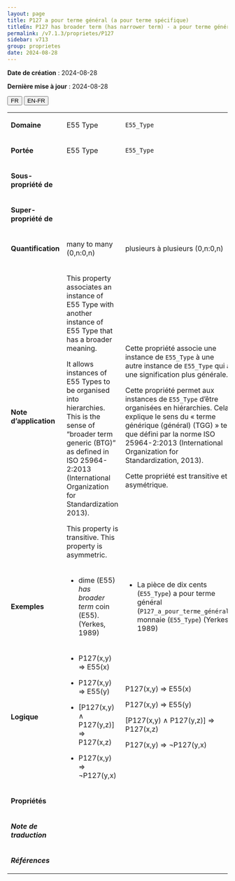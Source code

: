 ```yaml
---
layout: page
title: P127 a pour terme général (a pour terme spécifique)
titleEn: P127 has broader term (has narrower term) - a pour terme général (a pour terme spécifique)
permalink: /v7.1.3/proprietes/P127
sidebar: v713
group: proprietes
date: 2024-08-28
---
```


**Date de création** : 2024-08-28

**Dernière mise à jour** : 2024-08-28

<div class="lang-buttons">
 <button id="fr" class="activate">FR</button>
 <button id="en-fr">EN-FR</button>
</div>

<table>
<tbody>
<tr>
<td><p><strong>Domaine</strong></p></td>
<td class="en">
<p>E55 Type</p>
</td>
<td>
<p><code class="language-plaintext highlighter-rouge">E55_Type</code></p>
</td>
</tr>
<tr>
<td><p><strong>Portée</strong></p></td>
<td class="en">
<p>E55 Type</p>
</td>
<td>
<p><code class="language-plaintext highlighter-rouge">E55_Type</code></p>
</td>
</tr>
<tr>
<td><p><strong>Sous-propriété de</strong></p></td>
<td class="en">
</td>
<td>
</td>
</tr>
<tr>
<td><p><strong>Super-propriété de</strong></p></td>
<td class="en">
</td>
<td>
</td>
</tr>
<tr>
<td><p><strong>Quantification</strong></p></td>
<td class="en">
<p>many to many (0,n:0,n)</p>
</td>
<td>
<p>plusieurs à plusieurs (0,n:0,n)</p>
</td>
</tr>
<tr>
<td><p><strong>Note d’application</strong></p></td>
<td class="en">
<p>This property associates an instance of E55 Type with another instance of E55 Type that has a broader meaning. </p>
<p>It allows instances of E55 Types to be organised into hierarchies. This is the sense of “broader term generic (BTG)” as defined in ISO 25964-2:2013 (International Organization for Standardization 2013).</p>
<p>This property is transitive. This property is asymmetric.</p>
</td>
<td>
<p>Cette propriété associe une instance de <code class="language-plaintext highlighter-rouge">E55_Type</code> à une autre instance de <code class="language-plaintext highlighter-rouge">E55_Type</code> qui a une signification plus générale. </p>
<p>Cette propriété permet aux instances de <code class="language-plaintext highlighter-rouge">E55_Type</code> d’être organisées en hiérarchies. Cela explique le sens du « terme générique (général) (TGG) » tel que défini par la norme ISO 25964-2:2013 (International Organization for Standardization, 2013).</p>
<p>Cette propriété est transitive et asymétrique.</p>
</td>
</tr>
<tr>
<td><p><strong>Exemples</strong></p></td>
<td class="en">
<ul>
<li><p>dime (E55) <em>has broader term</em> coin (E55). (Yerkes, 1989)</p>
</li>
</ul>
</td>
<td>
<ul>
<li><p>La pièce de dix cents (<code class="language-plaintext highlighter-rouge">E55_Type</code>) a pour terme général (<code class="language-plaintext highlighter-rouge">P127_a_pour_terme_général</code>) monnaie (<code class="language-plaintext highlighter-rouge">E55_Type</code>)  (Yerkes, 1989)</p>
</li>
</ul>
</td>
</tr>
<tr>
<td><p><strong>Logique</strong></p></td>
<td class="en">
<ul>
<li><p>P127(x,y) ⇒ E55(x)</p>
</li>
<li><p>P127(x,y) ⇒ E55(y)</p>
</li>
<li><p>[P127(x,y) ∧ P127(y,z)] ⇒ P127(x,z)</p>
</li>
<li><p>P127(x,y) ⇒ ¬P127(y,x)</p>
</li>
</ul>
</td>
<td>
<p>P127(x,y) ⇒ E55(x)</p>
<p>P127(x,y) ⇒ E55(y)</p>
<p>[P127(x,y) ∧ P127(y,z)] ⇒ P127(x,z)</p>
<p>P127(x,y) ⇒ ¬P127(y,x)</p>
</td>
</tr>
<tr>
<td><p><strong>Propriétés</strong></p></td>
<td class="en">
</td>
<td>
</td>
</tr>
<tr>
<td><p><strong><em>Note de traduction</em></strong></p></td>
<td colspan="2">
</td>
</tr>
<tr>
<td><p><strong><em>Références</em></strong></p></td>
<td colspan="2">
<p><em></em></p>
</td>
</tr>
</tbody>
</table>
